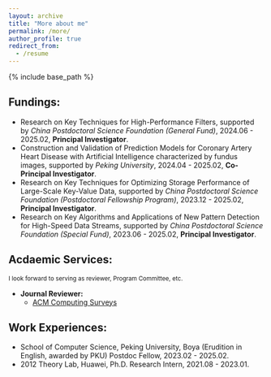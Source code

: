 ```yaml
---
layout: archive
title: "More about me"
permalink: /more/
author_profile: true
redirect_from:
  - /resume
---
```


{% include base_path %}

## Fundings:
  - Research on Key Techniques for High-Performance Filters, supported by *China Postdoctoral Science Foundation (General Fund)*, 2024.06 - 2025.02, **Principal Investigator**.
  - Construction and Validation of Prediction Models for Coronary Artery Heart Disease with Artificial Intelligence characterized by fundus images, supported by *Peking University*, 2024.04 - 2025.02, **Co-Principal Investigator**.
  - Research on Key Techniques for Optimizing Storage Performance of Large-Scale Key-Value Data, supported by *China Postdoctoral Science Foundation (Postdoctoral Fellowship Program)*, 2023.12 - 2025.02, **Principal Investigator**.
  - Research on Key Algorithms and Applications of New Pattern Detection for High-Speed Data Streams, supported by *China Postdoctoral Science Foundation (Special Fund)*, 2023.06 - 2025.02, **Principal Investigator**.

## Acdaemic Services:
<small>I look forward to serving as reviewer, Program Committee, etc.</small>
  - **Journal Reviewer:** 
      - [ACM Computing Surveys](https://dl.acm.org/journal/csur)

## Work Experiences:
  - School of Computer Science, Peking University, Boya (Erudition in English, awarded by PKU) Postdoc Fellow, 2023.02 - 2025.02.
  - 2012 Theory Lab, Huawei, Ph.D. Research Intern, 2021.08 - 2023.01.
